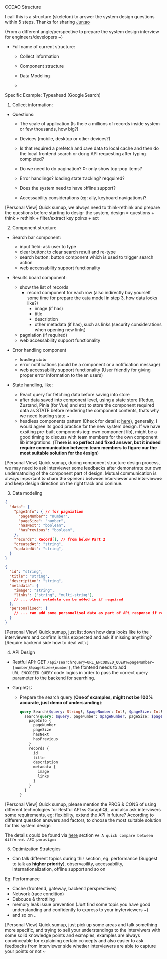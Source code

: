 CCDAO Structure

I call this is a structure (skeleton) to answer the system design questions within 5 steps. Thanks for sharing [Juntao](https://www.youtube.com/@icodeit.juntao)

(From a different angle/perspective to prepare the system design interview for engineers/developers ~)

- Full name of current structure: 

  - Collect information

  - Component structure

  - Data Modeling

  - 

Specific Example: Typeahead (Google Search)

1. Collect information:
  - Questions: 

    - The scale of application (Is there a millions of records inside system or few thousands, how big?)

    - Devices (mobile, desktop or other devices?)

    - Is that required a prefetch and save data to local cache and then do the local frontend search or doing API requesting after typing completed?

    - Do we need to do pagination? Or only show top-pop items?

    - Error handlings? loading state tracking? reqquired?

    - Does the system need to have offline support?

    - Accessability considerations (eg: ally, keyboard navigations)?

[Personal View] Quick sumup, we always need to think-rethink and prepare the questions before starting to design the system, design = questions + think + rethink + filter/extract key points + act

2. Component structure

  - Search bar component:
    - input field: ask user to type 
    - clear button: to clear search result and re-type
    - search button: button component which is used to trigger search action 
    - web accessability support functionality

  - Results board component:
    - show the list of records
      - record component for each row (also indirectly buy yourself some time for prepare the data model in step 3, how data looks like?)
        - image (if has)
        - title
        - description
        - other metadata (if has), such as links (security considerations when opening new links)
    - pagniation (if required)
    - web accessability support functionality
  
  - Error handling component
    - loading state
    - error notifications (could be a component or a notification message)
    - web accessability support functionality (User friendly for giving proper error information to the en users)

  - State handling, like:
    - React query for fetching data before saving into store
    - after data saved into component level, using a state store (Redux, Zustand, Pinia (for Vue) and etc) to store the component required data as STATE before rendering the component contents, thats why we need loading state ~
    - headless components pattern (Check for details: [here](https://martinfowler.com/articles/headless-component.html)), generally, I would agree its good practice for the new system design. If we have exsiting pre-built components (eg: own component lib), might be a good timing to discuss with team members for the own component lib integrations. (**There is no perfect and fixed answer, but it indeed require communication between team members to figure our the most suitable solution for the design**)

[Personal View] Quick sumup, during component structure design process, we may need to ask interviewer some feedbacks after demonstrate our own undersatnding of the component part of design. Mutual communication is always important to share the opinions between interviewer and interviewee and keep design direction on the right track and coninue.

3. Data modeling

<!-- Part 1: General data structure -->
```json
{
  "data": {
    "pageInfo": { // for pagniation
      "pageNumber": "number",
      "pageSize": "number",
      "hasNext": "boolean",
      "hasPrevious": "boolean",
    },
    "records": Record[], // from below Part 2
    "createdAt": "string",
    "updatedAt": "string",
  }
}
```
<!-- Part 2: Each reocrd data structure -->
```json
{  
  "id": "string",
  "title": "string",
  "description": "string",
  "metadata": {
    "image": "string",
    "links": ["string", "multi-string"],
    // ... other metadata can be added in if required
  },
  "personalised": {
    // ... can add some personalised data as part of APi response if required
  }
}
```

[Personal View] Quick sumup, just list down how data looks like to the interviewers and confirm is this epxpected and ask if missing anything? [Require backend side how to deal with ]

4. API Design

- Restful API: GET `/api/search?query=URL_ENCODEED_QUERY&pageNumber={number}&pageSize={number}`, the frontend needs to add `URL_ENCODEED_QUERY` code logics in order to pass the correct query parameter to the backend for searching.

- GarphQL: 

  - Prepare the search query (**One of examples, might not be 100% accurate, just demo of understanding**): 

    ```graphql
    query Search($query: String!, $pageNumber: Int!, $pageSize: Int!) {
      search(query: $query, pageNumber: $pageNumber, pageSize: $pageSize) {
        pageInfo {
          pageNumber
          pageSize
          hasNext
          hasPrevious
        }
        records {
          id
          title
          description
          metadata {
            image
            links
          }
        }
      }
    }
    ```

[Personal View] Quick sumup, please mention the PROS & CONS of using different technologies for Restful API vs GaraphQL, and also ask interviwers some requirements, eg: flexibility, extend the API in future? According to different question answers and factors, to choose the most suitable solution for this system design

The details could be found via [here](./api-design.md) section `## A quick compare between different API paradigms`

5. Optimization Strategies

- Can talk different topics during this section, eg: performance (Suggest to talk as <b>higher priority</b>), observability, accessability, internationalization, offline support and so on

Eg: Performance

- Cache (frontend, gateway, backend persprectives)
- Network (race condition)
- Debouce & throttling
- memory leak issue prevention (Just find some topis you have good understanding and confidently to express to your inyterviewers ~)
- and so on ..

[Personal View] Quick sumup, just pick up some areas and talk something more specific, and trying to sell your understandings to the interviwers with some solid knowledge points and exmaples, examples are always convinceable for explaining certain concepts and also easier to ask feedbacks from interviewer side whether interviewers are able to capture your points or not ~
